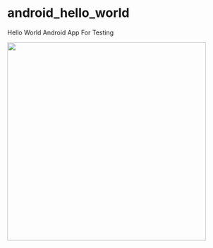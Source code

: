 android_hello_world
===================

Hello World Android App For Testing

<img src="http://i.imgur.com/dio0DXF.png" width="450" />
